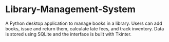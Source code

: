 # Library-Management-System
 A Python desktop application to manage books in a library. Users can add books, issue and return them, calculate late fees, and track inventory. Data is stored using SQLite and the interface is built with Tkinter.
